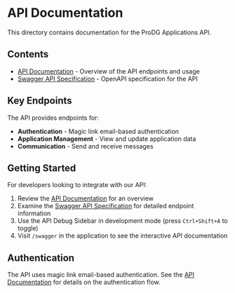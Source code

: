 # API Documentation

This directory contains documentation for the ProDG Applications API.

## Contents

- [API Documentation](./API_DOCUMENTATION.md) - Overview of the API endpoints and usage
- [Swagger API Specification](./swagger.yaml) - OpenAPI specification for the API

## Key Endpoints

The API provides endpoints for:

- **Authentication** - Magic link email-based authentication
- **Application Management** - View and update application data
- **Communication** - Send and receive messages

## Getting Started

For developers looking to integrate with our API:

1. Review the [API Documentation](./API_DOCUMENTATION.md) for an overview
2. Examine the [Swagger API Specification](./swagger.yaml) for detailed endpoint information
3. Use the API Debug Sidebar in development mode (press `Ctrl+Shift+A` to toggle)
4. Visit `/swagger` in the application to see the interactive API documentation

## Authentication

The API uses magic link email-based authentication. See the [API Documentation](./API_DOCUMENTATION.md#authentication) for details on the authentication flow. 